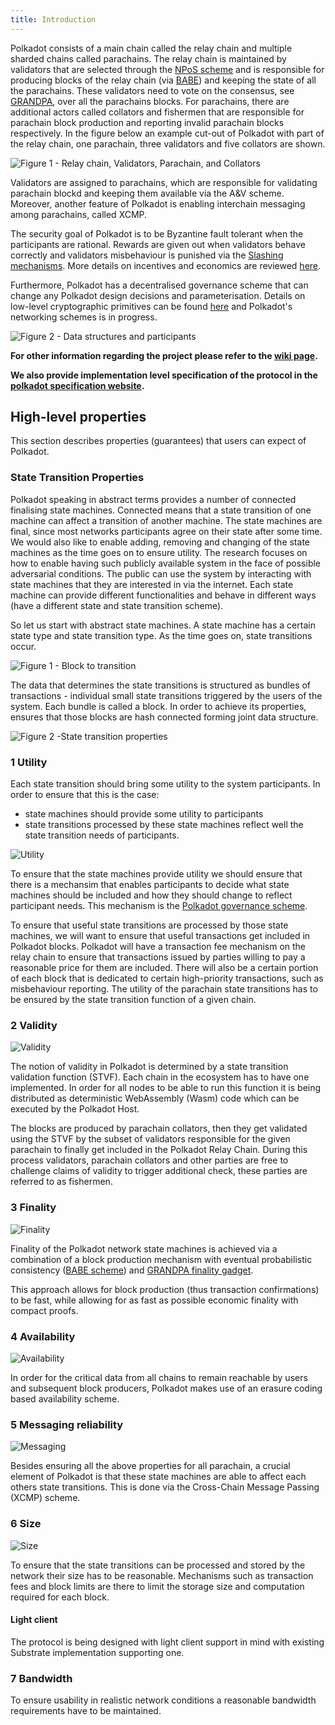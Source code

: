 ```yaml
---
title: Introduction
---
```


Polkadot consists of a main chain called the relay chain and multiple sharded chains called parachains. The relay chain is maintained by validators that are selected through the [NPoS scheme](/Polkadot/protocols/NPoS/index.md#the-npos-scheme) and is responsible for producing blocks of the relay chain (via [BABE](/Polkadot/protocols/block-production/Babe.md)) and keeping the state of all the parachains.
These validators need to vote on the consensus, see [GRANDPA](/Polkadot/protocols/finality.md), over all the parachains blocks. For parachains, there are additional actors called collators and fishermen that are responsible for parachain block production  and reporting invalid parachain blocks respectively. In the figure below an example cut-out of Polkadot with part of the relay chain, one parachain, three validators and five collators are shown.

![Figure 1 - Relay chain, Validators, Parachain, and Collators](../images/data_structure.png)


Validators are assigned to parachains, which are responsible for validating parachain blockd and keeping them available via the A&V scheme. Moreover, another feature of Polkadot is enabling interchain messaging among parachains, called XCMP.

The security goal of Polkadot is to be Byzantine fault tolerant when the participants are rational. Rewards are given out when validators behave correctly and validators misbehaviour is punished via the [Slashing mechanisms](/Polkadot/security/slashing/amounts.md). More details on incentives and economics are reviewed [here](2-token-economics.md).

Furthermore, Polkadot has a decentralised governance scheme that can change any Polkadot design decisions and parameterisation. Details on low-level cryptographic primitives can be found [here](/Polkadot/security/keys/index.md) and Polkadot's networking schemes is in progress.


![Figure 2 - Data structures and participants](../images/whole.png)


**For other information regarding the project please refer to the [wiki page](https://wiki.polkadot.network).**

**We also provide implementation level specification of the protocol in the [polkadot specification website](https://spec.polkadot.network).**

## High-level properties

This section describes properties (guarantees) that users can expect of Polkadot.


### State Transition Properties

Polkadot speaking in abstract terms provides a number of connected finalising state machines. Connected means that a state transition of one machine can affect a transition of another machine. The state machines are final, since most networks participants agree on their state after some time. We would also like to enable adding, removing and changing of the state machines as the time goes on to ensure utility.
The research focuses on how to enable having such publicly available system in the face of possible adversarial conditions. The public can use the system by interacting with state machines that they are interested in via the internet. Each state machine can provide different functionalities and behave in different ways (have a different state and state transition scheme).

So let us start with abstract state machines. A state machine has a certain state type and state transition type. As the time goes on, state transitions occur.

![Figure 1 - Block to transition](../images/block_to_transition.png)


The data that determines the state transitions is structured as bundles of transactions - individual small state transitions triggered by the users of the system. Each bundle is called a block. In order to achieve its properties, ensures that those blocks are hash connected forming joint data structure.

![Figure 2 -State transition properties](../images/properties.png)


### 1 Utility

Each state transition should bring some utility to the system participants. In order to ensure that this is the case:

- state machines should provide some utility to participants
- state transitions processed by these state machines reflect well the state transition needs of participants.

![Utility](../images/usefulness.png)

To ensure that the state machines provide utility we should ensure that there is a mechansim that enables participants to decide what state machines should be included and how they should change to reflect participant needs. This mechanism is the [Polkadot governance scheme](https://github.com/paritytech/Polkadot/wiki/Governance).

To ensure that useful state transitions are processed by those state machines, we will want to ensure that useful transactions get included in Polkadot blocks. Polkadot will have a transaction fee mechanism on the relay chain to ensure that transactions issued by parties willing to pay a reasonable price for them are included. There will also be a certain portion of each block that is dedicated to certain high-priority transactions, such as misbehaviour reporting. The utility of the parachain state transitions has to be ensured by the state transition function of a given chain.

### 2 Validity

![Validity](../images/validity.png)

The notion of validity in Polkadot is determined by a state transition validation function (STVF). Each chain in the ecosystem has to have one implemented. In order for all nodes to be able to run this function it is being distributed as deterministic WebAssembly (Wasm) code which can be executed by the Polkadot Host.

The blocks are produced by parachain collators, then they get validated using the STVF by the subset of validators responsible for the given parachain to finally get included in the Polkadot Relay Chain. During this process validators, parachain collators and other parties are free to challenge claims of validity to trigger additional check, these parties are referred to as fishermen.

### 3 Finality

![Finality](../images/canonicality.png)

Finality of the Polkadot network state machines is achieved via a combination of a block production mechanism with eventual probabilistic consistency ([BABE scheme](/Polkadot/protocols/block-production/Babe.md)) and [GRANDPA finality gadget](/Polkadot/protocols/finality.md).

This approach allows for block production (thus transaction confirmations) to be fast, while allowing for as fast as possible economic finality with compact proofs.

### 4 Availability

![Availability](../images/availability.png)

In order for the critical data from all chains to remain reachable by users and subsequent block producers, Polkadot makes use of an erasure coding based availability scheme.

### 5 Messaging reliability

![Messaging](../images/messaging.png)

Besides ensuring all the above properties for all parachain, a crucial element of Polkadot is that these state machines are able to affect each others state transitions. This is done via the Cross-Chain Message Passing (XCMP) scheme.

### 6 Size

![Size](../images/size.png)

To ensure that the state transitions can be processed and stored by the network their size has to be reasonable. Mechanisms such as transaction fees and block limits are there to limit the storage size and computation required for each block.

#### Light client

The protocol is being designed with light client support in mind with existing Substrate implementation supporting one.

### 7 Bandwidth

To ensure usability in realistic network conditions a reasonable bandwidth requirements have to be maintained.
